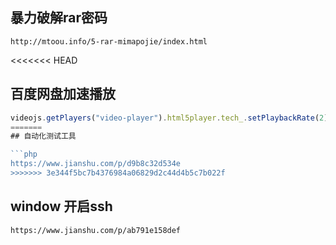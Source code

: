 ## 暴力破解rar密码

```
http://mtoou.info/5-rar-mimapojie/index.html
```

<<<<<<< HEAD
## 百度网盘加速播放

```js
videojs.getPlayers("video-player").html5player.tech_.setPlaybackRate(2)
=======
## 自动化测试工具

​```php
https://www.jianshu.com/p/d9b8c32d534e
>>>>>>> 3e344f5bc7b4376984a06829d2c44d4b5c7b022f
```

## window 开启ssh

```
https://www.jianshu.com/p/ab791e158def
```

